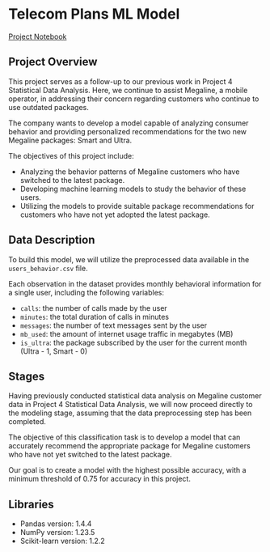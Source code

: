 # Telecom Plans ML Model

[Project Notebook](https://github.com/emanuelcaesario/practicum-projects/blob/Project-7-Introduction-to-Machine-Learning/Project%207%20Introduction%20to%20Machine%20Learning.ipynb)

## Project Overview

This project serves as a follow-up to our previous work in Project 4 Statistical Data Analysis. Here, we continue to assist Megaline, a mobile operator, in addressing their concern regarding customers who continue to use outdated packages.

The company wants to develop a model capable of analyzing consumer behavior and providing personalized recommendations for the two new Megaline packages: Smart and Ultra.

The objectives of this project include:

- Analyzing the behavior patterns of Megaline customers who have switched to the latest package.
- Developing machine learning models to study the behavior of these users.
- Utilizing the models to provide suitable package recommendations for customers who have not yet adopted the latest package.

## Data Description

To build this model, we will utilize the preprocessed data available in the `users_behavior.csv` file.

Each observation in the dataset provides monthly behavioral information for a single user, including the following variables:

- `сalls`: the number of calls made by the user
- `minutes`: the total duration of calls in minutes
- `messages`: the number of text messages sent by the user
- `mb_used`: the amount of internet usage traffic in megabytes (MB)
- `is_ultra`: the package subscribed by the user for the current month (Ultra - 1, Smart - 0)
     

## Stages

Having previously conducted statistical data analysis on Megaline customer data in Project 4 Statistical Data Analysis, we will now proceed directly to the modeling stage, assuming that the data preprocessing step has been completed.

The objective of this classification task is to develop a model that can accurately recommend the appropriate package for Megaline customers who have not yet switched to the latest package.

Our goal is to create a model with the highest possible accuracy, with a minimum threshold of 0.75 for accuracy in this project.


## Libraries
- Pandas version: 1.4.4
- NumPy version: 1.23.5
- Scikit-learn version: 1.2.2

